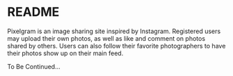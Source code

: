 # README

Pixelgram is an image sharing site inspired by Instagram. Registered users may upload their own photos, as well as like and comment on photos shared by others. Users can also follow their favorite photographers to have their photos show up on their main feed.

To Be Continued...

